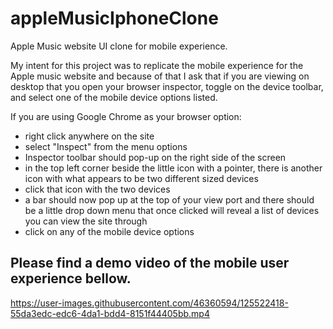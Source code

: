 # appleMusicIphoneClone
Apple Music website UI clone for mobile experience.

My intent for this project was to replicate the mobile experience for the Apple music website and because of that I ask that if you are viewing on desktop that you open your browser inspector, toggle on the device toolbar, and select one of the mobile device options listed.

If you are using Google Chrome as your browser option:
- right click anywhere on the site
- select "Inspect" from the menu options 
- Inspector toolbar should pop-up on the right side of the screen
- in the top left corner beside the little icon with a pointer, there is another icon with what appears to be two different sized devices
- click that icon with the two devices
- a bar should now pop up at the top of your view port and there should be a little drop down menu that once clicked will reveal a list of  devices you can view the site through
- click on any of the mobile device options

## Please find a demo video of the mobile user experience bellow.

https://user-images.githubusercontent.com/46360594/125522418-55da3edc-edc6-4da1-bdd4-8151f44405bb.mp4
